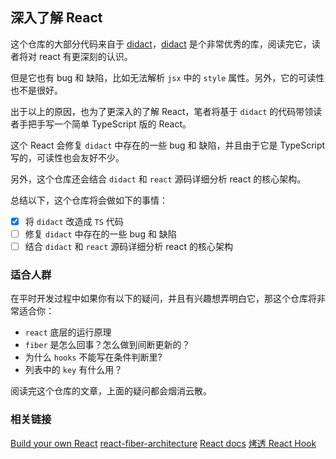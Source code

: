 ## 深入了解 React

这个仓库的大部分代码来自于 [didact](https://github.com/pomber/didact)，[didact](https://github.com/pomber/didact) 是个非常优秀的库，阅读完它，读者将对 react 有更深刻的认识。

但是它也有 bug 和 缺陷，比如无法解析 `jsx` 中的 `style` 属性。另外，它的可读性也不是很好。

出于以上的原因，也为了更深入的了解 React，笔者将基于 `didact` 的代码带领读者手把手写一个简单 TypeScript 版的 React。

这个 React 会修复 `didact` 中存在的一些 bug 和 缺陷，并且由于它是 TypeScript 写的，可读性也会友好不少。

另外，这个仓库还会结合 `didact` 和 `react` 源码详细分析 react 的核心架构。

总结以下，这个仓库将会做如下的事情：

- [x] 将 `didact` 改造成 `TS` 代码
- [ ] 修复 `didact` 中存在的一些 bug 和 缺陷
- [ ] 结合 `didact` 和 `react` 源码详细分析 react 的核心架构

### 适合人群

在平时开发过程中如果你有以下的疑问，并且有兴趣想弄明白它，那这个仓库将非常适合你：

- `react` 底层的运行原理
- `fiber` 是怎么回事？怎么做到间断更新的？
- 为什么 `hooks` 不能写在条件判断里?
- 列表中的 `key` 有什么用？

阅读完这个仓库的文章，上面的疑问都会烟消云散。

### 相关链接

[Build your own React](https://pomb.us/build-your-own-react/)
[react-fiber-architecture](https://github.com/acdlite/react-fiber-architecture)
[React docs](https://zh-hans.reactjs.org/docs/reconciliation.html)
[烤透 React Hook](https://juejin.im/post/6867745889184972814)